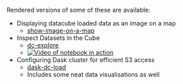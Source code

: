 Rendered versions of some of these are available:


- Displaying datacube loaded data as an image on a map
  - [show-image-on-a-map](https://nbviewer.jupyter.org/urls/s3-ap-southeast-2.amazonaws.com/ga-aws-dea-dev-users/kk/show-image-on-a-map.ipynb)
- Inspect Datasets in the Cube
  - [dc-explore](https://nbviewer.jupyter.org/urls/ga-aws-dea-dev-users.s3.amazonaws.com/kk/dc-explore.ipynb)
  - [![Video of notebook in action](https://ga-aws-dea-dev-users.s3.amazonaws.com/kk/dc-explore-demo.gif)](https://ga-aws-dea-dev-users.s3.amazonaws.com/kk/dc-explore-demo.mp4)
- Configuring Dask cluster for efficient S3 access
  - [dask-dc-load](https://nbviewer.jupyter.org/urls/s3-ap-southeast-2.amazonaws.com/ga-aws-dea-dev-users/kk/dask-dc-load.ipynb)
  - Includes some neat data visualisations as well
  
